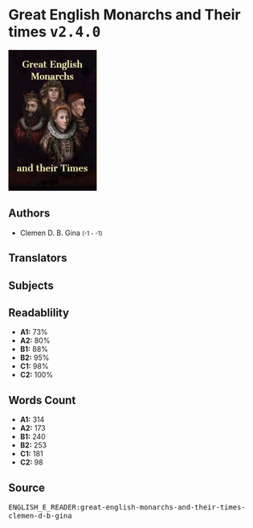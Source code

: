 # Great English Monarchs and Their times <kbd>v2.4.0</kbd>

![](./cover.medium.jpg "")

## Authors


 - Clemen D. B. Gina <small>(-1 - -1)</small>

## Translators



## Subjects



## Readablility


 - **A1:** 73%
 - **A2:** 80%
 - **B1:** 88%
 - **B2:** 95%
 - **C1:** 98%
 - **C2:** 100%

## Words Count


 - **A1:** 314
 - **A2:** 173
 - **B1:** 240
 - **B2:** 253
 - **C1:** 181
 - **C2:** 98

## Source


<kbd>ENGLISH_E_READER:great-english-monarchs-and-their-times-clemen-d-b-gina</kbd>
